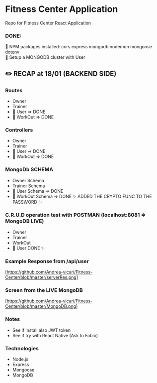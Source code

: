 # Fitness Center Application
Repo for Fitness Center React Application

### DONE:
📌 NPM packages installed: cors express mongodb nodemon mongoose dotenv\
📌 Setup a MONGODB cluster with User

## ✏️ RECAP at 18/01 (BACKEND SIDE)
###  Routes
 * Owner
 * Trainer
 * 📌 User  => DONE
 * 📌 WorkOut  => DONE
### Controllers
 * Owner
 * Trainer
 * 📌 User  => DONE
 * 📌 WorkOut  => DONE
### MongoDb SCHEMA
 * Owner Schema
 * Trainer Schema
 * 📌 User Schema => DONE
 * 📌 WorkOut Schema => DONE ✨ ADDED THE CRYPTO FUNC TO THE PASSWORD ✨
### C.R.U.D operation test with POSTMAN (localhost:8081 => MongoDB LIVE)
 * Owner
 * Trainer
 *  WorkOut
 * 📌 User DONE ✨

### Example Response from /api/user
[https://github.com/Andrea-vicari/Fitness-Center/blob/master/serverRes.png]
### Screen from the LIVE MongoDB
[https://github.com/Andrea-vicari/Fitness-Center/blob/master/MongoDB.png]
### Notes
* See if install also JWT token
* See if try with React Native (Ask to Fabio)

### Technologies
* Node.js
* Express
* Mongoose
* MongoDB
